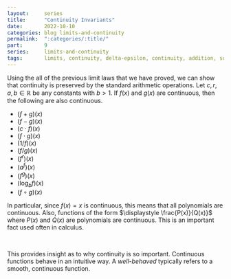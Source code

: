 ```yaml
---
layout:     series
title:      "Continuity Invariants"
date:       2022-10-10
categories: blog limits-and-continuity
permalink:  ":categories/:title/"
part:       9
series:     limits-and-continuity
tags:       limits, continuity, delta-epsilon, continuity, addition, subtraction, multiplication, division, reciprocal
---
```


Using the all of the previous limit laws that we have proved, we can show that continuity is preserved by the standard arithmetic operations. Let $c, r, a, b \in \mathbb{R}$ be any constants with $b > 1$. If $f(x)$ and $g(x)$ are continuous, then the following are also continuous.
* $(f + g)(x)$
* $(f - g)(x)$
* $(c \cdot f)(x)$
* $(f \cdot g)(x)$
* $(1 / f)(x)$
* $(f / g)(x)$
* $(f^r)(x)$
* $(a^f)(x)$
* $(f^g)(x)$
* $(\log_b f)(x)$
* $(f \circ g)(x)$

In particular, since $f(x) = x$ is continuous, this means that all polynomials are continuous. Also, functions of the form $\displaystyle \frac{P(x)}{Q(x)}$ where $P(x)$ and $Q(x)$ are polynomials are continuous. This is an important fact used often in calculus.

<br>

This provides insight as to why continuity is so important. Continuous functions behave in an intuitive way. A _well-behaved_ typically refers to a smooth, continuous function. 
